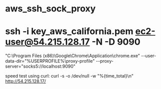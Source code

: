 # aws_ssh_sock_proxy

# ssh -i key_aws_california.pem  ec2-user@54.215.128.17  -N -D 9090


"C:\Program Files (x86)\Google\Chrome\Application\chrome.exe" --user-data-dir="%USERPROFILE%\proxy-profile" --proxy-server="socks5://localhost:9090"


speed test using curl:
curl -s -o /dev/null -w "%{time_total}\n" http://54.215.128.17/
